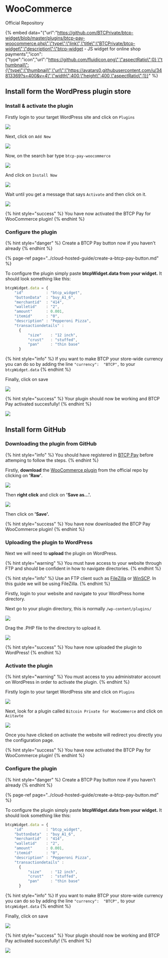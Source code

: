 # WooCommerce

Official Repository

{% embed data="{\"url\":\"https://github.com/BTCPrivate/btcp-widget/blob/master/plugins/btcp-pay-woocommerce.php\",\"type\":\"link\",\"title\":\"BTCPrivate/btcp-widget\",\"description\":\"btcp-widget - JS widget for online shop payments\",\"icon\":{\"type\":\"icon\",\"url\":\"https://github.com/fluidicon.png\",\"aspectRatio\":0},\"thumbnail\":{\"type\":\"thumbnail\",\"url\":\"https://avatars0.githubusercontent.com/u/34813369?s=400&v=4\",\"width\":400,\"height\":400,\"aspectRatio\":1}}" %}

## Install form the WordPress plugin store

### Install & activate the plugin

Firstly login to your target WordPress site and click on `Plugins`

![](../.gitbook/assets/btcp4%20%281%29.png)

Next, click on `Add New`

![](../.gitbook/assets/imagen%20%285%29.png)

Now, on the search bar type `btcp-pay-woocommerce`

![](../.gitbook/assets/imagen.png)

And click on `Install Now`

![](../.gitbook/assets/imagen%20%282%29.png)

Wait until you get a message that says `Activate` and then click on it.

![](../.gitbook/assets/imagen%20%281%29.png)

{% hint style="success" %}
You have now activated the BTCP Pay for WooCommerce plugin!
{% endhint %}

### Configure the plugin

{% hint style="danger" %}
Create a BTCP Pay button now if you haven't already
{% endhint %}

{% page-ref page="../cloud-hosted-guide/create-a-btcp-pay-button.md" %}

To configure the plugin simply paste **btcpWidget.data from your widget.** It should look something like this:

```javascript
btcpWidget.data = {
    "id"          : "btcp_widget",
    "buttonData"  : "buy_A1_6",
    "merchantid"  : "414",
    "walletid"    : "2",
    "amount"      : 0.001,
    "itemid"      : "0",
    "description" : "Pepperoni Pizza",
    "transactiondetails" :
      {
          "size"    : "12 inch",
          "crust"   : "stuffed",
          "pan"     : "thin base"
      }
```

{% hint style="info" %}
If you want to make BTCP your store-wide currency you can do so by adding the line `"currency":  "BTCP",`  to your `btcpWidget.data`
{% endhint %}

Finally, click on save

![](../.gitbook/assets/btcp6.png)

{% hint style="success" %}
Your plugin should now be working and BTCP Pay activated succesfully!
{% endhint %}

![](../.gitbook/assets/btcp7.png)

## Install form GitHub

### Downloading the plugin from GitHub

{% hint style="info" %}
You should have registered in [BTCP Pay](https://btcppay.com) before attemping to follow the steps.
{% endhint %}

Firstly, **download** the [WooCommerce plugin](https://github.com/BTCPrivate/btcp-widget/blob/master/plugins/btcp-pay-woocommerce.php) from the official repo by clicking on **'Raw'**.

![](../.gitbook/assets/btcp0.PNG)

Then **right click** and click on **'Save as...'.**

![](../.gitbook/assets/btcp1.PNG)

Then click on **'Save'.**

{% hint style="success" %}
You have now downloaded the BTCP Pay WooCommerce plugin!
{% endhint %}

### Uploading the plugin to WordPress

Next we will need to **upload** the plugin on WordPress.

{% hint style="warning" %}
You must have access to your website through FTP and should be confident in how to navigate directories.
{% endhint %}

{% hint style="info" %}
Use an FTP client such as [FileZilla](https://filezilla-project.org/) or [WinSCP](https://winscp.net/eng/download.php). In this guide we will be using FileZilla.
{% endhint %}

Firstly, login to your website and navigate to your WordPress home directory.

Next go to your plugin directory, this is normally `/wp-content/plugins/`

![](../.gitbook/assets/btcp2.PNG)

Drag the .PHP file to the directory to upload it.

![](../.gitbook/assets/btcp3.png)

{% hint style="success" %}
You have now uploaded the plugin to WordPress!
{% endhint %}

### Activate the plugin

{% hint style="warning" %}
You must access to you administrator account on WordPress in order to activate the plugin.
{% endhint %}

Firstly login to your target WordPress site and click on `Plugins`

![](../.gitbook/assets/btcp4%20%281%29.png)

Next, look for a plugin called `Bitcoin Private for WooCommerce` and click on `Acitavte`

![](../.gitbook/assets/btcp5.png)

Once you have clicked on activate the website will redirect you directly you the configuration page.

{% hint style="success" %}
You have now activated the BTCP Pay for WooCommerce plugin!
{% endhint %}

### Configure the plugin

{% hint style="danger" %}
Create a BTCP Pay button now if you haven't already
{% endhint %}

{% page-ref page="../cloud-hosted-guide/create-a-btcp-pay-button.md" %}

To configure the plugin simply paste **btcpWidget.data from your widget.** It should look something like this:

```javascript
btcpWidget.data = {
    "id"          : "btcp_widget",
    "buttonData"  : "buy_A1_6",
    "merchantid"  : "414",
    "walletid"    : "2",
    "amount"      : 0.001,
    "itemid"      : "0",
    "description" : "Pepperoni Pizza",
    "transactiondetails" :
      {
          "size"    : "12 inch",
          "crust"   : "stuffed",
          "pan"     : "thin base"
      }
```

{% hint style="info" %}
If you want to make BTCP your store-wide currency you can do so by adding the line `"currency":  "BTCP",`  to your `btcpWidget.data`
{% endhint %}

Finally, click on save

![](../.gitbook/assets/btcp6.png)

{% hint style="success" %}
Your plugin should now be working and BTCP Pay activated succesfully!
{% endhint %}

![](../.gitbook/assets/btcp7.png)





